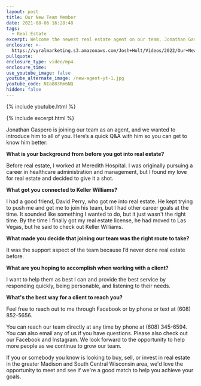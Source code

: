 ```yaml
---
layout: post
title: Our New Team Member
date: 2021-08-06 16:28:48
tags:
  - Real Estate
excerpt: Welcome the newest real estate agent on our team, Jonathan Gaspero.
enclosure: >-
  https://vyralmarketing.s3.amazonaws.com/Josh+Holt/Videos/2022/Our+New+Team+Member.mp4
pullquote:
enclosure_type: video/mp4
enclosure_time:
use_youtube_image: false
youtube_alternate_image: /new-agent-yt-1.jpg
youtube_code: NIa883Rm6NQ
hidden: false
---
```

{% include youtube.html %}

{% include excerpt.html %}

Jonathan Gaspero is joining our team as an agent, and we wanted to introduce him to all of you. Here’s a quick Q&A with him so you can get to know him better:

**What is your background from before you got into real estate?**

Before real estate, I worked at Meredith Hospital. I was originally pursuing a career in healthcare administration and management, but I found my love for real estate and decided to give it a shot.

**What got you connected to Keller Williams?**

I had a good friend, David Perry, who got me into real estate. He kept trying to push me and get me to join his team, but I had other career goals at the time. It sounded like something I wanted to do, but it just wasn't the right time. By the time I finally got my real estate license, he had moved to Las Vegas, but he said to check out Keller Williams.

**What made you decide that joining our team was the right route to take?**

It was the support aspect of the team because I’d never done real estate before.

**What are you hoping to accomplish when working with a client?**

I want to help them as best I can and provide the best service by responding quickly, being personable, and listening to their needs.

**What's the best way for a client to reach you?**

Feel free to reach out to me through Facebook or by phone or text at (608) 852-5656.

You can reach our team directly at any time by phone at (608) 345-6594. You can also email any of us if you have questions. Please also check out our Facebook and Instagram. We look forward to the opportunity to help more people as we continue to grow our team.&nbsp;

If you or somebody you know is looking to buy, sell, or invest in real estate in the greater Madison and South Central Wisconsin area, we'd love the opportunity to meet and see if we're a good match to help you achieve your goals.
